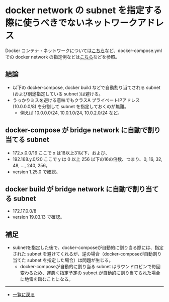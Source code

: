# docker network の subnet を指定する際に使うべきでないネットワークアドレス

Docker コンテナ・ネットワークについては[こちら](http://docs.docker.jp/v17.06/engine/userguide/networking/dockernetworks.html)など、docker-compose.yml での docker network の指定例などは[こちら](https://github.com/KazKobara/dockerfile_fswiki_local/blob/main/docker-compose.yml)などを参照。

## 結論

* 以下の docker-compose, docker build などで自動割り当てされる subnet (および別途指定している subnet )は避ける。
* うっかりミスを避ける意味でもクラスA プライベートIPアドレス (10.0.0.0/8) を分割して subnet を指定しておくのが無難。
  * 例えば 10.0.0.0/24, 10.0.1.0/24, 10.0.2.0/24 など。

## docker-compose が bridge network に自動で割り当てる subnet

* 172.x.0.0/16 ここで x は18以上31以下、および、
* 192.168.y.0/20 ここで y は 0 以上 256 以下の16の倍数、つまり、0, 16, 32, 48, ..., 240, 256。
* version 1.25.0 で確認。

## docker build が bridge network に自動で割り当てる subnet

* 172.17.0.0/8
* version 19.03.13 で確認。

## 補足

* subnetを指定した後で、docker-composeが自動的に割り当る際には、指定された subnet を避けてくれるが、逆の場合（docker-composeが自動割り当てた subnet を指定した場合）は問題が生じる。
  * docker-composeが自動的に割り当る subnet はラウンドロビンで毎回変わるため、運悪く指定予定の subnet が自動的に割り当てられた場合に地雷を踏むことになる。

---
* [一覧に戻る](docker/index.md)
